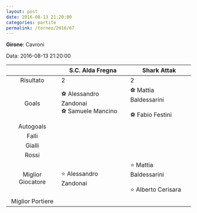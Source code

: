```yaml
---
layout: post
date: 2016-08-13 21:20:00
categories: partite
permalink: /torneo/2016/67
---
```

**Girone**: Cavroni

Data: 2016-08-13 21:20:00

| | S.C. Alda Fregna | Shark Attak |
|:-----:|-----|-----|
Risultato|2|2
Goals|⚽ Alessandro Zandonai<br/>⚽ Samuele Mancino|⚽ Mattia Baldessarini<br/><br/>⚽ Fabio Festini<br/>
Autogoals||
Falli||
Gialli||
Rossi||
Miglior Giocatore|⭐ Alessandro Zandonai<br/>|⭐ Mattia Baldessarini<br/><br/>⭐ Alberto Cerisara<br/>
Miglior Portiere||